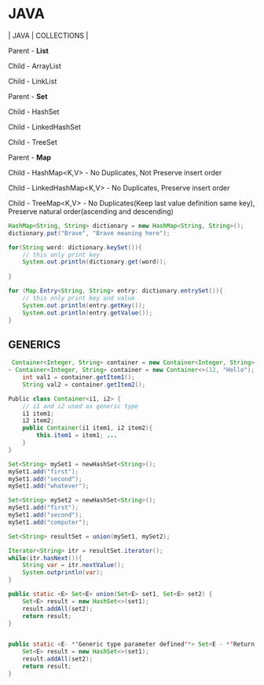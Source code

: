 # JAVA
| JAVA | COLLECTIONS |


Parent - **List**

Child  - ArrayList 

Child  - LinkList


Parent - **Set**

Child  - HashSet

Child  - LinkedHashSet

Child  - TreeSet


Parent - **Map**

Child  - HashMap<K,V>       - No Duplicates, Not Preserve insert order

Child  - LinkedHashMap<K,V> - No Duplicates, Preserve insert order

Child  - TreeMap<K,V>       - No Duplicates(Keep last value definition same key), Preserve natural order(ascending and descending)

```java
HashMap<String, String> dictionary = new HashMap<String, String>();
dictionary.put("Brave", "Brave meaning here");

for(String word: dictionary.keySet()){
    // this only print key 
	System.out.println(dictionary.get(word));
	
}

for (Map.Entry<String, String> entry: dictionary.entrySet()){
	// this only print key and value
	System.out.println(entry.getKey());
	System.out.println(entry.getValue());
}
```
## **GENERICS**
```java
 Container<Integer, String> container = new Container<Integer, String>(12, "Hello");
~ Container<Integer, String> container = new Container<>(12, "Hello");
 	int val1 = container.getItem1();
 	String val2 = container.getItem2();

Public class Container<i1, i2> {
	// i1 and i2 used as generic type
	i1 item1;  
	i2 item2;
 	public Container(i1 item1, i2 item2){
 		this.item1 = item1; ...
 	}
}

Set<String> mySet1 = newHashSet<String>();
mySet1.add("first");
mySet1.add("second");
mySet1.add("whatever");

Set<String> mySet2 = newHashSet<String>();
mySet1.add("first");
mySet1.add("second");
mySet1.add("computer");

Set<String> resultSet = union(mySet1, mySet2);

Iterator<String> itr = resultSet.iterator();
while(itr.hasNext()){
	String var = itr.nextValue();
	System.outprintln(var);
}

public static <E> Set<E> union(Set<E> set1, Set<E> set2) {
	Set<E> result = new HashSet<>(set1);
	result.addAll(set2);
	return result;
}


public static <E- *'Generic type parameter defined'*> Set<E - *'Return Data Type'*> union(Set<E - *'Type Parameter'*> set1, Set<E> set2) {
	Set<E> result = new HashSet<>(set1);
	result.addAll(set2);
	return result;
}
```
